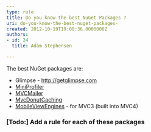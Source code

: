 ```yaml
---
type: rule
title: Do you know the best NuGet Packages ?
uri: do-you-know-the-best-nuget-packages-
created: 2012-10-19T19:00:36.0000000Z
authors:
- id: 24
  title: Adam Stephensen

---
```




<span class='intro'> <p>The best NuGet packages are&#58;<br></p> </span>

<ul><li>Glimpse - <a href="http&#58;//getglimpse.com/">http&#58;//getglimpse.com</a></li>
<li><a href="http&#58;//nuget.org/packages/miniprofiler">MiniProfiler</a> </li>
<li><a href="http&#58;//nuget.org/packages/mvcmailer">MVCMailer</a></li>
<li><a href="http&#58;//nuget.org/packages/mvcdonutcaching">MvcDonutCaching</a></li>
<li><a href="http&#58;//nuget.org/packages/MobileViewEngines">MobileViewEngines</a> - for MVC3 (built into MVC4)</li></ul>
<h3>[Todo&#58;] Add a rule for each of these packages</h3>


